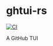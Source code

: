 # ghtui-rs

[![CI](https://github.com//ghtui-rs/workflows/CI/badge.svg)](https://github.com//ghtui-rs/actions)

A GitHub TUI
